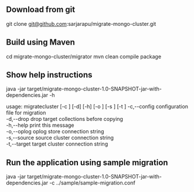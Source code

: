 ## Download from git
git clone git@github.com:sarjarapu/migrate-mongo-cluster.git

## Build using Maven
cd migrate-mongo-cluster/migrator
mvn clean compile package

## Show help instructions
java -jar target/migrate-mongo-cluster-1.0-SNAPSHOT-jar-with-dependencies.jar -h

usage: migratecluster [-c <arg>] [-d] [-h] [-o <arg>] [-s <arg>] [-t <arg>]
 -c,--config <arg>   configuration file for migration  
 -d,--drop           drop target collections before copying  
 -h,--help           print this message  
 -o,--oplog <arg>    oplog store connection string  
 -s,--source <arg>   source cluster connection string  
 -t,--target <arg>   target cluster connection string  


## Run the application using sample migration
java -jar target/migrate-mongo-cluster-1.0-SNAPSHOT-jar-with-dependencies.jar -c ../sample/sample-migration.conf 

